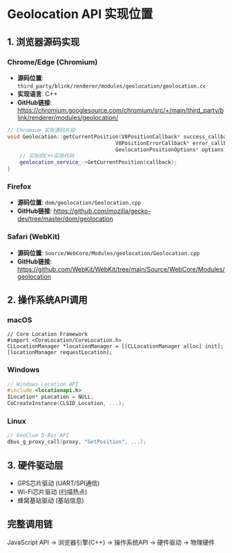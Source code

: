 # Geolocation API 实现位置

## 1. 浏览器源码实现

### Chrome/Edge (Chromium)
- **源码位置**: `third_party/blink/renderer/modules/geolocation/geolocation.cc`
- **实现语言**: C++
- **GitHub链接**: https://chromium.googlesource.com/chromium/src/+/main/third_party/blink/renderer/modules/geolocation/

```cpp
// Chromium 实际源码片段
void Geolocation::getCurrentPosition(V8PositionCallback* success_callback,
                                   V8PositionErrorCallback* error_callback,
                                   GeolocationPositionOptions* options) {
    // 实际的C++实现代码
    geolocation_service_->GetCurrentPosition(callback);
}
```

### Firefox
- **源码位置**: `dom/geolocation/Geolocation.cpp`
- **GitHub链接**: https://github.com/mozilla/gecko-dev/tree/master/dom/geolocation

### Safari (WebKit)  
- **源码位置**: `Source/WebCore/Modules/geolocation/Geolocation.cpp`
- **GitHub链接**: https://github.com/WebKit/WebKit/tree/main/Source/WebCore/Modules/geolocation

## 2. 操作系统API调用

### macOS
```objc
// Core Location Framework
#import <CoreLocation/CoreLocation.h>
CLLocationManager *locationManager = [[CLLocationManager alloc] init];
[locationManager requestLocation];
```

### Windows
```cpp
// Windows Location API  
#include <locationapi.h>
ILocation* pLocation = NULL;
CoCreateInstance(CLSID_Location, ...);
```

### Linux
```c
// GeoClue D-Bus API
dbus_g_proxy_call(proxy, "GetPosition", ...);
```

## 3. 硬件驱动层
- GPS芯片驱动 (UART/SPI通信)
- Wi-Fi芯片驱动 (扫描热点)
- 蜂窝基站驱动 (基站信息)

## 完整调用链
JavaScript API → 浏览器引擎(C++) → 操作系统API → 硬件驱动 → 物理硬件
